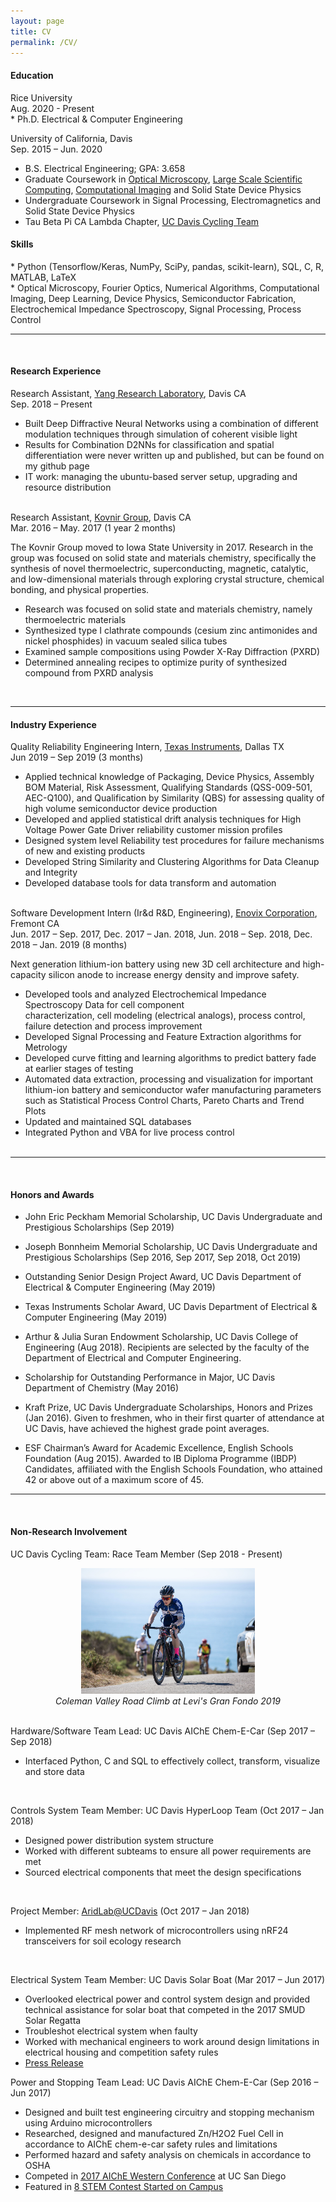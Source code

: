 ```yaml
---
layout: page
title: CV
permalink: /CV/
---
```


<h4> Education </h4>
Rice University <br>
Aug. 2020 - Present <br>
* Ph.D. Electrical & Computer Engineering

University of California, Davis <br>
Sep. 2015 – Jun. 2020 <br>
* B.S. Electrical Engineering; GPA: 3.658 <br>
* Graduate Coursework in [Optical Microscopy](https://www.ece.ucdavis.edu/~wejyang/Syllabus_EEC289T_Fall2018.pdf), [Large Scale Scientific Computing](https://web.cs.ucdavis.edu/~bai/ECS231/), [Computational Imaging](https://bmegg.ucdavis.edu/files/2019/07/BIM252.pdf) and Solid State Device Physics <br>
* Undergraduate Coursework in Signal Processing, Electromagnetics and Solid State Device Physics <br>
* Tau Beta Pi CA Lambda Chapter, [UC Davis Cycling Team](https://www.ucdaviscycling.com/) <br>

<h4> Skills </h4>
* Python (Tensorflow/Keras, NumPy, SciPy, pandas, scikit-learn), SQL, C, R, MATLAB, LaTeX <br>
* Optical Microscopy, Fourier Optics, Numerical Algorithms, Computational Imaging, Deep Learning, Device Physics, Semiconductor Fabrication, Electrochemical Impedance Spectroscopy, Signal Processing, Process Control <br>

----
<br>
<h4> Research Experience </h4>

Research Assistant, [Yang Research Laboratory](https://www.ece.ucdavis.edu/~wejyang/home.html), Davis CA <br>
Sep. 2018 – Present
<br>
* Built Deep Diffractive Neural Networks using a combination of different modulation techniques through simulation of coherent visible light
* Results for Combination D2NNs for classification and spatial differentiation were never written up and published, but can be found on my github page
* IT work: managing the ubuntu-based server setup, upgrading and resource distribution
<br> <br>

Research Assistant, [Kovnir Group](https://group.chem.iastate.edu/Kovnir/), Davis CA <br>
Mar. 2016 – May. 2017 (1 year 2 months)<br>

The Kovnir Group moved to Iowa State University in 2017. Research in the group was focused on solid state and materials chemistry, specifically the synthesis of novel thermoelectric, superconducting, magnetic, catalytic, and low-dimensional materials through exploring crystal structure, chemical bonding, and physical properties.


* Research was focused on solid state and materials chemistry, namely thermoelectric materials<br>
* Synthesized type I clathrate compounds (cesium zinc antimonides and nickel phosphides) in vacuum sealed silica tubes<br>
* Examined sample compositions using Powder X-Ray Diffraction (PXRD)<br>
* Determined annealing recipes to optimize purity of synthesized compound from PXRD analysis<br>

<br>

----

<h4> Industry Experience </h4>

Quality Reliability Engineering Intern, [Texas Instruments](http://www.ti.com/), Dallas TX <br>
Jun 2019 – Sep 2019 (3 months) <br>
* Applied technical knowledge of Packaging, Device Physics, Assembly BOM Material, Risk Assessment, Qualifying Standards (QSS-009-501, AEC-Q100), and Qualification by Similarity (QBS) for assessing quality of high volume semiconductor device production
* Developed and applied statistical drift analysis techniques for High Voltage Power Gate Driver reliability customer mission profiles
* Designed system level Reliability test procedures for failure mechanisms of new and existing products
* Developed String Similarity and Clustering Algorithms for Data Cleanup and Integrity
* Developed database tools for data transform and automation
<br><br>

Software Development Intern (Ir&d R&D, Engineering), [Enovix Corporation](https://enovix.com/), Fremont CA                    
Jun. 2017 – Sep. 2017, Dec. 2017 – Jan. 2018, Jun. 2018 – Sep. 2018, Dec. 2018 – Jan. 2019 (8 months)  <br>

Next generation lithium-ion battery using new 3D cell architecture and high-capacity silicon anode to increase energy density and improve safety.

* Developed tools and analyzed Electrochemical Impedance Spectroscopy Data for cell component<br> characterization, cell modeling (electrical analogs), process control, failure detection and process improvement
* Developed Signal Processing and Feature Extraction algorithms for Metrology<br>
* Developed curve fitting and learning algorithms to predict battery fade at earlier stages of testing<br>
* Automated data extraction, processing and visualization for important lithium-ion battery and semiconductor wafer manufacturing parameters such as Statistical Process Control Charts, Pareto Charts and Trend Plots<br>
* Updated and maintained SQL databases<br>
* Integrated Python and VBA for live process control
<br> <br>

----
<br>
<h4> Honors and Awards </h4>

* John Eric Peckham Memorial Scholarship, UC Davis Undergraduate and Prestigious Scholarships (Sep 2019)

* Joseph Bonnheim Memorial Scholarship, UC Davis Undergraduate and Prestigious Scholarships (Sep 2016, Sep 2017, Sep 2018, Oct 2019)

* Outstanding Senior Design Project Award, UC Davis Department of Electrical & Computer Engineering (May 2019)

* Texas Instruments Scholar Award, UC Davis Department of Electrical & Computer Engineering (May 2019)

* Arthur & Julia Suran Endowment Scholarship, UC Davis College of Engineering (Aug 2018). Recipients are selected by the faculty of the Department of Electrical and Computer Engineering.

* Scholarship for Outstanding Performance in Major, UC Davis Department of Chemistry (May 2016)

* Kraft Prize, UC Davis Undergraduate Scholarships, Honors and Prizes (Jan 2016). Given to freshmen, who in their first quarter of attendance at UC Davis, have achieved the highest grade point averages.

* ESF Chairman’s Award for Academic Excellence, English Schools Foundation (Aug 2015). Awarded to IB Diploma Programme (IBDP) Candidates, affiliated with the English Schools Foundation, who attained 42 or above out of a maximum score of 45.

----
<br>
<h4> Non-Research Involvement </h4>

UC Davis Cycling Team: Race Team Member (Sep 2018 - Present)
<div style="text-align: center"><img src="/images/levis.jpg" style="width: 55%; height: 55%"/></div>
<center> <i> Coleman Valley Road Climb at Levi's Gran Fondo 2019 </i> </center>
<br>

Hardware/Software Team Lead: UC Davis AIChE Chem-E-Car (Sep 2017 – Sep 2018)
* Interfaced Python, C and SQL to effectively collect, transform, visualize and store data
<br>

Controls System Team Member: UC Davis HyperLoop Team (Oct 2017 – Jan 2018)
* Designed power distribution system structure
* Worked with different subteams to ensure all power requirements are met
* Sourced electrical components that meet the design specifications
<br>

Project Member: [AridLab@UCDavis](https://www.aridlab.org/) (Oct 2017 – Jan 2018)
* Implemented RF mesh network of microcontrollers using nRF24 transceivers for soil ecology research
<br>

Electrical System Team Member: UC Davis Solar Boat (Mar 2017 – Jun 2017)
* Overlooked electrical power and control system design and provided technical assistance for solar boat that competed in the 2017 SMUD Solar Regatta
* Troubleshot electrical system when faulty
* Worked with mechanical engineers to work around design limitations in electrical housing and competition safety rules
* [Press Release](https://engineering.ucdavis.edu/blog/uc-davis-solar-boat-team-places-second-at-the-smud-california-solar-regatta/)

Power and Stopping Team Lead: UC Davis AIChE Chem-E-Car (Sep 2016 – Jun 2017)
* Designed and built test engineering circuitry and stopping mechanism using Arduino microcontrollers
* Researched, designed and manufactured Zn/H2O2 Fuel Cell in accordance to AIChE chem-e-car safety rules and limitations
* Performed hazard and safety analysis on chemicals in accordance to OSHA
* Competed in [2017 AIChE Western Conference](https://aichewrsc.wordpress.com) at UC San Diego
* Featured in [8 STEM Contest Started on Campus]([https://www.ucdavis.edu/news/8-stem-contests-start-campus/)
